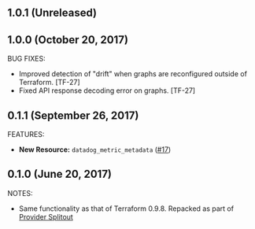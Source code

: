 ## 1.0.1 (Unreleased)
## 1.0.0 (October 20, 2017)

BUG FIXES:

* Improved detection of "drift" when graphs are reconfigured outside of Terraform. [TF-27]
* Fixed API response decoding error on graphs. [TF-27]

## 0.1.1 (September 26, 2017)

FEATURES: 

* **New Resource:** `datadog_metric_metadata` ([#17](https://github.com/terraform-providers/terraform-provider-datadog/issues/17))


## 0.1.0 (June 20, 2017)

NOTES:

* Same functionality as that of Terraform 0.9.8. Repacked as part of [Provider Splitout](https://www.hashicorp.com/blog/upcoming-provider-changes-in-terraform-0-10/)
